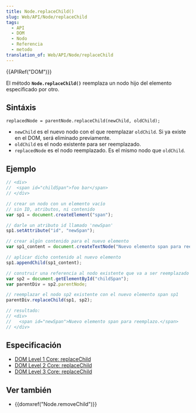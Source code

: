 ```yaml
---
title: Node.replaceChild()
slug: Web/API/Node/replaceChild
tags:
  - API
  - DOM
  - Nodo
  - Referencia
  - metodo
translation_of: Web/API/Node/replaceChild
---
```


{{APIRef("DOM")}}

El método **`Node.replaceChild()`** reemplaza un nodo hijo del elemento especificado por otro.

## Sintáxis

```
replacedNode = parentNode.replaceChild(newChild, oldChild);
```

- `newChild` es el nuevo nodo con el que reemplazar `oldChild`. Si ya existe en el DOM, será eliminado previamente.
- `oldChild` es el nodo existente para ser reemplazado.
- `replacedNode` es el nodo reemplazado. Es el mismo nodo que `oldChild`.

## Ejemplo

```js
// <div>
//  <span id="childSpan">foo bar</span>
// </div>

// crear un nodo con un elemento vacío
// sin ID, atributos, ni contenido
var sp1 = document.createElement("span");

// darle un atributo id llamado 'newSpan'
sp1.setAttribute("id", "newSpan");

// crear algún contenido para el nuevo elemento
var sp1_content = document.createTextNode("Nuevo elemento span para reemplazo.");

// aplicar dicho contenido al nuevo elemento
sp1.appendChild(sp1_content);

// construir una referencia al nodo existente que va a ser reemplazado
var sp2 = document.getElementById("childSpan");
var parentDiv = sp2.parentNode;

// reemplazar el nodo sp2 existente con el nuevo elemento span sp1
parentDiv.replaceChild(sp1, sp2);

// resultado:
// <div>
//   <span id="newSpan">Nuevo elemento span para reemplazo.</span>
// </div>
```

## Especificación

- [DOM Level 1 Core: replaceChild](http://www.w3.org/TR/REC-DOM-Level-1/level-one-core.html#method-replaceChild)
- [DOM Level 2 Core: replaceChild](http://www.w3.org/TR/DOM-Level-2-Core/core.html#ID-785887307)
- [DOM Level 3 Core: replaceChild](http://www.w3.org/TR/DOM-Level-3-Core/core.html#ID-785887307)

## Ver también

- {{domxref("Node.removeChild")}}
